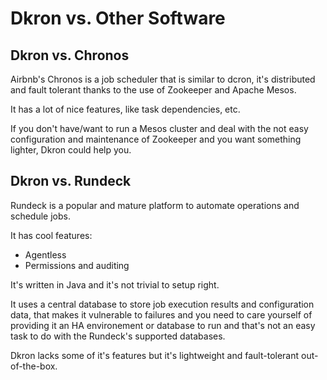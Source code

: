 # Dkron vs. Other Software

## Dkron vs. Chronos

Airbnb's Chronos is a job scheduler that is similar to dcron, it's distributed and fault tolerant thanks to the use of Zookeeper and Apache Mesos.

It has a lot of nice features, like task dependencies, etc.

If you don't have/want to run a Mesos cluster and deal with the not easy configuration and maintenance of Zookeeper and you want something lighter, Dkron could help you.

## Dkron vs. Rundeck

Rundeck is a popular and mature platform to automate operations and schedule jobs.

It has cool features:

- Agentless
- Permissions and auditing

It's written in Java and it's not trivial to setup right.

It uses a central database to store job execution results and configuration data, that makes it vulnerable to failures and you need to care yourself of providing it an HA environement or database to run and that's not an easy task to do with the Rundeck's supported databases.

Dkron lacks some of it's features but it's lightweight and fault-tolerant out-of-the-box.
